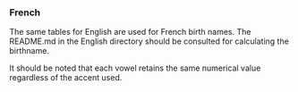 ### <span id="anchor-4"></span>French

The same tables for English are used for French birth names. The README.md in the English directory should be consulted for calculating the birthname.

It should be noted that each vowel retains the same numerical value
regardless of the accent used.
